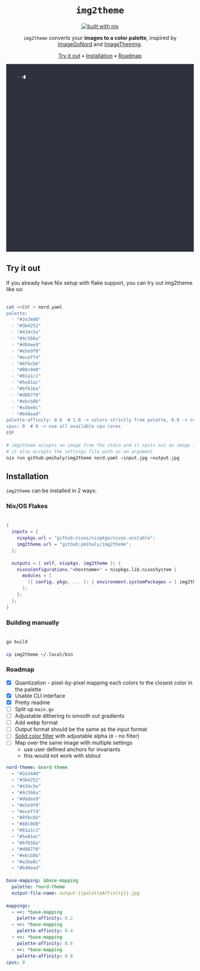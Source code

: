 <div align="center">

# `img2theme`

[![built with nix](https://builtwithnix.org/badge.svg)](https://builtwithnix.org)

`img2theme` converts your **images to a color palette**, inspired by [ImageGoNord](https://github.com/Schrodinger-Hat/ImageGoNord) and [ImageTheming](https://github.com/daniel-seiler/ImageTheming).


[Try it out](#try-it-out) •
[Installation](#installation) •
[Roadmap](#roadmap)

</div>

[![Demo](./demo/demo.gif)](./demo/demo.gif)

## Try it out


If you already have Nix setup with flake support, you can try out img2theme like so:

```sh

cat <<EOF > nord.yaml
palette:
  - "#2e3440"
  - "#3b4252"
  - "#434c5e"
  - "#4c566a"
  - "#d8dee9"
  - "#e5e9f0"
  - "#eceff4"
  - "#8fbcbb"
  - "#88c0d0"
  - "#81a1c1"
  - "#5e81ac"
  - "#bf616a"
  - "#d08770"
  - "#ebcb8b"
  - "#a3be8c"
  - "#b48ead"
palette-affinity: 0.6  # 1.0 -> colors strictly from palette, 0.0 -> colors from the image
cpus: 0  # 0 -> use all available cpu cores
EOF

# img2theme accepts an image from the stdin and it spits out an image to stdout
# it also accepts the settings file path as an argument
nix run github:pmihaly/img2theme nord.yaml <input.jpg >output.jpg

```

## Installation

`img2theme` can be installed in 2 ways:

### Nix/OS Flakes

```nix

{
  inputs = {
    nixpkgs.url = "github:nixos/nixpkgs/nixos-unstable";
    img2theme.url = "github:pmihaly/img2theme";
  };

  outputs = { self, nixpkgs, img2theme }: {
    nixosConfigurations."<hostname>" = nixpkgs.lib.nixosSystem {
      modules = [
        ({ config, pkgs, ... }: { environment.systemPackages = [ img2theme.packages."${pkgs.system}".default ]; })
      ];
    };
  };
}


```
### Building manually

```sh

go build

cp img2theme ~/.local/bin
```


### Roadmap

- [x] Quantization - pixel-by-pixel mapping each colors to the closest color in the palette
- [x] Usable CLI interface
- [x] Pretty readme
- [ ] Split up `main.go`
- [ ] Adjustable dithering to smooth out gradients
- [ ] Add webp format
- [ ] Output format should be the same as the input format
- [ ] [Solid color filter](https://github.com/lucasb-eyer/go-colorful#blending-colors) with adjustable alpha (`0` - no filter)
- [ ] Map over the same image with multiple settings
  - use user defined anchors for invariants
  - this would not work with stdout

```yaml
nord-theme: &nord-theme
  - "#2e3440"
  - "#3b4252"
  - "#434c5e"
  - "#4c566a"
  - "#d8dee9"
  - "#e5e9f0"
  - "#eceff4"
  - "#8fbcbb"
  - "#88c0d0"
  - "#81a1c1"
  - "#5e81ac"
  - "#bf616a"
  - "#d08770"
  - "#ebcb8b"
  - "#a3be8c"
  - "#b48ead"

base-mapping: &base-mapping
  palette: *nord-theme
  output-file-name: output-{{paletteAffinity}}.jpg

mappings:
  - <<: *base-mapping
    palette-affinity: 0.2
  - <<: *base-mapping
    palette-affinity: 0.4
  - <<: *base-mapping
    palette-affinity: 0.6
  - <<: *base-mapping
    palette-affinity: 0.8
cpus: 0
```
